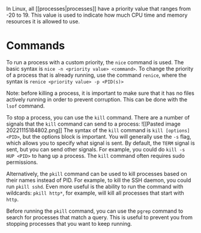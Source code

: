 In Linux, all [[processes|processes]] have a priority value that ranges from -20 to 19. This value is used to indicate how much CPU time and memory resources it is allowed to use.

# Commands
To run a process with a custom priority, the `nice` command is used. The basic syntax is `nice -n <priority value> <command>`. To change the priority of a process that is already running, use the command `renice`, where the syntax is `renice <priority value> -p <PID(s)>`

Note: before killing a process, it is important to make sure that it has no files actively running in order to prevent corruption. This can be done with the `lsof` command.

To stop a process, you can use the `kill` command. There are a number of signals that the `kill` command can send to a process:
![[Pasted image 20221115184802.png]]
The syntax of the `kill` command is `kill [options] <PID>`, but the options block is important. You will generally use the `-s` flag, which allows you to specify what signal is sent. By default, the `TERM` signal is sent, but you can send other signals. For example, you could do `kill -s HUP <PID>` to hang up a process. The `kill` command often requires sudo permissions.

Alternatively, the `pkill` command can be used to kill processes based on their names instead of PID. For example, to kill the SSH daemon, you could run `pkill sshd`. Even more useful is the ability to run the command with wildcards: `pkill http*`, for example, will kill all processes that start with `http`.

Before running the `pkill` command, you can use the `pgrep` command to search for processes that match a query. This is useful to prevent you from stopping processes that you want to keep running.